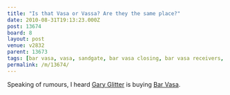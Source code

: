 ```yaml
---
title: "Is that Vasa or Vassa? Are they the same place?"
date: 2010-08-31T19:13:23.000Z
post: 13674
board: 8
layout: post
venue: v2832
parent: 13673
tags: [bar vasa, vasa, sandgate, bar vasa closing, bar vasa receivers, gary glitter]
permalink: /m/13674/
---
```

Speaking of rumours, I heard <a href="/wiki/gary+glitter">Gary Glitter</a> is buying <a href="/wiki/bar+vasa">Bar Vasa</a>.
